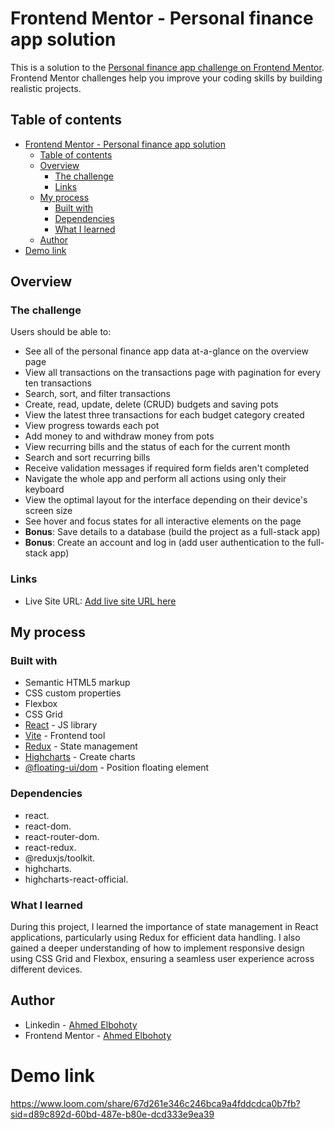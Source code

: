 # Frontend Mentor - Personal finance app solution

This is a solution to the [Personal finance app challenge on Frontend Mentor](https://www.frontendmentor.io/challenges/personal-finance-app-JfjtZgyMt1). Frontend Mentor challenges help you improve your coding skills by building realistic projects.

## Table of contents

- [Frontend Mentor - Personal finance app solution](#frontend-mentor---personal-finance-app-solution)
  - [Table of contents](#table-of-contents)
  - [Overview](#overview)
    - [The challenge](#the-challenge)
    - [Links](#links)
  - [My process](#my-process)
    - [Built with](#built-with)
    - [Dependencies](#dependencies)
    - [What I learned](#what-i-learned)
  - [Author](#author)
- [Demo link](#demo-link)

## Overview

### The challenge

Users should be able to:

- See all of the personal finance app data at-a-glance on the overview page
- View all transactions on the transactions page with pagination for every ten transactions
- Search, sort, and filter transactions
- Create, read, update, delete (CRUD) budgets and saving pots
- View the latest three transactions for each budget category created
- View progress towards each pot
- Add money to and withdraw money from pots
- View recurring bills and the status of each for the current month
- Search and sort recurring bills
- Receive validation messages if required form fields aren't completed
- Navigate the whole app and perform all actions using only their keyboard
- View the optimal layout for the interface depending on their device's screen size
- See hover and focus states for all interactive elements on the page
- **Bonus**: Save details to a database (build the project as a full-stack app)
- **Bonus**: Create an account and log in (add user authentication to the full-stack app)

### Links

- Live Site URL: [Add live site URL here](https://fm-personal-finance-app.vercel.app/)

## My process

### Built with

- Semantic HTML5 markup
- CSS custom properties
- Flexbox
- CSS Grid
- [React](https://reactjs.org/) - JS library
- [Vite](https://vitejs.dev/) - Frontend tool
- [Redux](https://redux-toolkit.js.org/) - State management
- [Highcharts](https://www.highcharts.com/) - Create charts
- [@floating-ui/dom](https://floating-ui.com/) - Position floating element

### Dependencies

- react.
- react-dom.
- react-router-dom.
- react-redux.
- @reduxjs/toolkit.
- highcharts.
- highcharts-react-official.

### What I learned

During this project, I learned the importance of state management in React applications, particularly using Redux for efficient data handling. I also gained a deeper understanding of how to implement responsive design using CSS Grid and Flexbox, ensuring a seamless user experience across different devices.

## Author

- Linkedin - [Ahmed Elbohoty](www.linkedin.com/in/ahmed-elbohoty)
- Frontend Mentor - [Ahmed Elbohoty](https://www.frontendmentor.io/profile/AhmedElbohoty)

# Demo link

https://www.loom.com/share/67d261e346c246bca9a4fddcdca0b7fb?sid=d89c892d-60bd-487e-b80e-dcd333e9ea39
